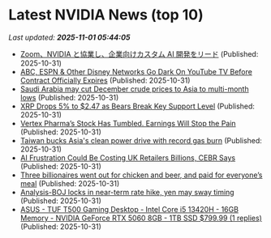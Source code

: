 # Latest NVIDIA News (top 10)
_Last updated: **2025-11-01 05:44:05**_

- [Zoom、NVIDIA と協業し、企業向けカスタム AI 開発をリード](https://prtimes.jp/main/html/rd/p/000000116.000046792.html) (Published: 2025-10-31)
- [ABC, ESPN & Other Disney Networks Go Dark On YouTube TV Before Contract Officially Expires](https://biztoc.com/x/0b7e62e42210d438) (Published: 2025-10-31)
- [Saudi Arabia may cut December crude prices to Asia to multi-month lows](https://biztoc.com/x/3a56477ef598c4e2) (Published: 2025-10-31)
- [XRP Drops 5% to $2.47 as Bears Break Key Support Level](https://biztoc.com/x/c8b885ed1b1b8dd1) (Published: 2025-10-31)
- [Vertex Pharma’s Stock Has Tumbled. Earnings Will Stop the Pain](https://biztoc.com/x/2e78b7dd5947fff8) (Published: 2025-10-31)
- [Taiwan bucks Asia's clean power drive with record gas burn](https://biztoc.com/x/91a7ac0493fa130c) (Published: 2025-10-31)
- [AI Frustration Could Be Costing UK Retailers Billions, CEBR Says](https://biztoc.com/x/75170451ca293371) (Published: 2025-10-31)
- [Three billionaires went out for chicken and beer, and paid for everyone’s meal](https://biztoc.com/x/670df7410665538e) (Published: 2025-10-31)
- [Analysis-BOJ locks in near-term rate hike, yen may sway timing](https://biztoc.com/x/5bfbf42327caf9cf) (Published: 2025-10-31)
- [ASUS - TUF T500 Gaming Desktop - Intel Core i5 13420H - 16GB Memory - NVIDIA GeForce RTX 5060 8GB - 1TB SSD $799.99 (1 replies)](https://slickdeals.net/f/18751225-asus-tuf-t500-gaming-desktop-intel-core-i5-13420h-16gb-memory-nvidia-geforce-rtx-5060-8gb-1tb-ssd-799-99) (Published: 2025-10-31)
